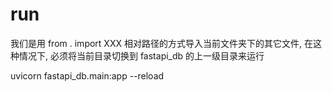 # run 
我们是用 from . import XXX
相对路径的方式导入当前文件夹下的其它文件, 在这种情况下, 必须将当前目录切换到 fastapi_db 的上一级目录来运行

uvicorn fastapi_db.main:app --reload 
